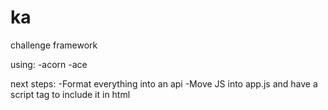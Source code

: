 # ka

challenge framework

using:
-acorn
-ace

next steps:
-Format everything into an api
-Move JS into app.js and have a script tag to include it in html
